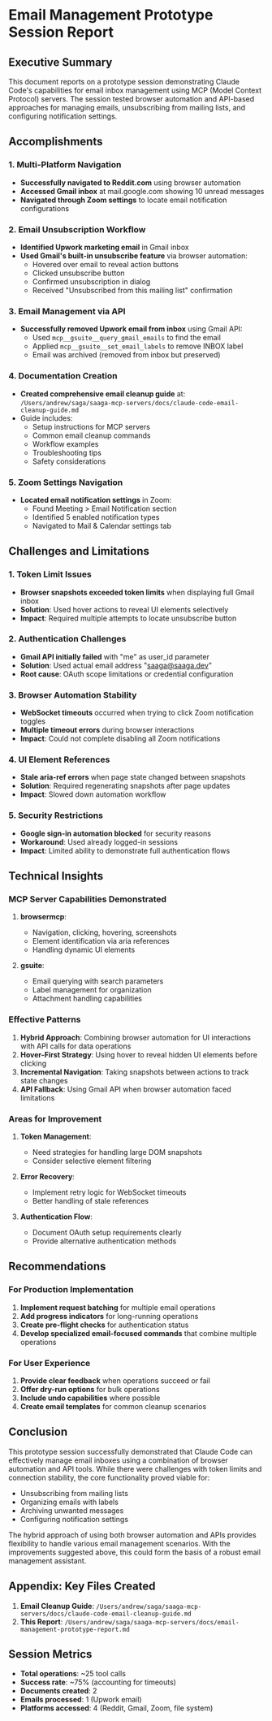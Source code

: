 # Email Management Prototype Session Report

## Executive Summary

This document reports on a prototype session demonstrating Claude Code's capabilities for email inbox management using MCP (Model Context Protocol) servers. The session tested browser automation and API-based approaches for managing emails, unsubscribing from mailing lists, and configuring notification settings.

## Accomplishments

### 1. Multi-Platform Navigation
- **Successfully navigated to Reddit.com** using browser automation
- **Accessed Gmail inbox** at mail.google.com showing 10 unread messages
- **Navigated through Zoom settings** to locate email notification configurations

### 2. Email Unsubscription Workflow
- **Identified Upwork marketing email** in Gmail inbox
- **Used Gmail's built-in unsubscribe feature** via browser automation:
  - Hovered over email to reveal action buttons
  - Clicked unsubscribe button
  - Confirmed unsubscription in dialog
  - Received "Unsubscribed from this mailing list" confirmation

### 3. Email Management via API
- **Successfully removed Upwork email from inbox** using Gmail API:
  - Used `mcp__gsuite__query_gmail_emails` to find the email
  - Applied `mcp__gsuite__set_email_labels` to remove INBOX label
  - Email was archived (removed from inbox but preserved)

### 4. Documentation Creation
- **Created comprehensive email cleanup guide** at:
  `/Users/andrew/saga/saaga-mcp-servers/docs/claude-code-email-cleanup-guide.md`
- Guide includes:
  - Setup instructions for MCP servers
  - Common email cleanup commands
  - Workflow examples
  - Troubleshooting tips
  - Safety considerations

### 5. Zoom Settings Navigation
- **Located email notification settings** in Zoom:
  - Found Meeting > Email Notification section
  - Identified 5 enabled notification types
  - Navigated to Mail & Calendar settings tab

## Challenges and Limitations

### 1. Token Limit Issues
- **Browser snapshots exceeded token limits** when displaying full Gmail inbox
- **Solution**: Used hover actions to reveal UI elements selectively
- **Impact**: Required multiple attempts to locate unsubscribe button

### 2. Authentication Challenges
- **Gmail API initially failed** with "me" as user_id parameter
- **Solution**: Used actual email address "saaga@saaga.dev"
- **Root cause**: OAuth scope limitations or credential configuration

### 3. Browser Automation Stability
- **WebSocket timeouts** occurred when trying to click Zoom notification toggles
- **Multiple timeout errors** during browser interactions
- **Impact**: Could not complete disabling all Zoom notifications

### 4. UI Element References
- **Stale aria-ref errors** when page state changed between snapshots
- **Solution**: Required regenerating snapshots after page updates
- **Impact**: Slowed down automation workflow

### 5. Security Restrictions
- **Google sign-in automation blocked** for security reasons
- **Workaround**: Used already logged-in sessions
- **Impact**: Limited ability to demonstrate full authentication flows

## Technical Insights

### MCP Server Capabilities Demonstrated

1. **browsermcp**:
   - Navigation, clicking, hovering, screenshots
   - Element identification via aria references
   - Handling dynamic UI elements

2. **gsuite**:
   - Email querying with search parameters
   - Label management for organization
   - Attachment handling capabilities

### Effective Patterns

1. **Hybrid Approach**: Combining browser automation for UI interactions with API calls for data operations
2. **Hover-First Strategy**: Using hover to reveal hidden UI elements before clicking
3. **Incremental Navigation**: Taking snapshots between actions to track state changes
4. **API Fallback**: Using Gmail API when browser automation faced limitations

### Areas for Improvement

1. **Token Management**:
   - Need strategies for handling large DOM snapshots
   - Consider selective element filtering

2. **Error Recovery**:
   - Implement retry logic for WebSocket timeouts
   - Better handling of stale references

3. **Authentication Flow**:
   - Document OAuth setup requirements clearly
   - Provide alternative authentication methods

## Recommendations

### For Production Implementation

1. **Implement request batching** for multiple email operations
2. **Add progress indicators** for long-running operations
3. **Create pre-flight checks** for authentication status
4. **Develop specialized email-focused commands** that combine multiple operations

### For User Experience

1. **Provide clear feedback** when operations succeed or fail
2. **Offer dry-run options** for bulk operations
3. **Include undo capabilities** where possible
4. **Create email templates** for common cleanup scenarios

## Conclusion

This prototype session successfully demonstrated that Claude Code can effectively manage email inboxes using a combination of browser automation and API tools. While there were challenges with token limits and connection stability, the core functionality proved viable for:

- Unsubscribing from mailing lists
- Organizing emails with labels
- Archiving unwanted messages
- Configuring notification settings

The hybrid approach of using both browser automation and APIs provides flexibility to handle various email management scenarios. With the improvements suggested above, this could form the basis of a robust email management assistant.

## Appendix: Key Files Created

1. **Email Cleanup Guide**: `/Users/andrew/saga/saaga-mcp-servers/docs/claude-code-email-cleanup-guide.md`
2. **This Report**: `/Users/andrew/saga/saaga-mcp-servers/docs/email-management-prototype-report.md`

## Session Metrics

- **Total operations**: ~25 tool calls
- **Success rate**: ~75% (accounting for timeouts)
- **Documents created**: 2
- **Emails processed**: 1 (Upwork email)
- **Platforms accessed**: 4 (Reddit, Gmail, Zoom, file system)